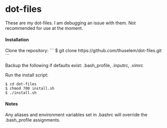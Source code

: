 # dot-files

These are my dot-files. I am debugging an issue with them. Not recommended for use at the moment.

<h4>Installation</h4>
Clone the repository:
```
$ git clone https://github.com/thuselem/dot-files.git
```

Backup the following if defaults exist: .bash_profile, .inputrc, .vimrc

Run the install script:
```
$ cd dot-files
$ chmod 700 install.sh
$ ./install.sh
```
<h4>Notes</h4>
Any aliases and environment variables set in .bashrc will override the .bash_profile assignments.
